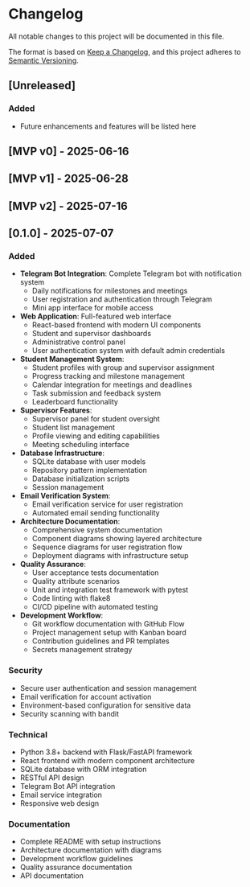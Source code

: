 # Changelog

All notable changes to this project will be documented in this file.

The format is based on [Keep a Changelog](https://keepachangelog.com/en/1.1.0/),
and this project adheres to [Semantic Versioning](https://semver.org/spec/v2.0.0.html).

## [Unreleased]

### Added
- Future enhancements and features will be listed here

## [MVP v0] - 2025-06-16


## [MVP v1] - 2025-06-28

## [MVP v2] - 2025-07-16


## [0.1.0] - 2025-07-07

### Added
- **Telegram Bot Integration**: Complete Telegram bot with notification system
  - Daily notifications for milestones and meetings
  - User registration and authentication through Telegram
  - Mini app interface for mobile access
- **Web Application**: Full-featured web interface
  - React-based frontend with modern UI components
  - Student and supervisor dashboards
  - Administrative control panel
  - User authentication system with default admin credentials
- **Student Management System**:
  - Student profiles with group and supervisor assignment
  - Progress tracking and milestone management
  - Calendar integration for meetings and deadlines
  - Task submission and feedback system
  - Leaderboard functionality
- **Supervisor Features**:
  - Supervisor panel for student oversight
  - Student list management
  - Profile viewing and editing capabilities
  - Meeting scheduling interface
- **Database Infrastructure**:
  - SQLite database with user models
  - Repository pattern implementation
  - Database initialization scripts
  - Session management
- **Email Verification System**:
  - Email verification service for user registration
  - Automated email sending functionality
- **Architecture Documentation**:
  - Comprehensive system documentation
  - Component diagrams showing layered architecture
  - Sequence diagrams for user registration flow
  - Deployment diagrams with infrastructure setup
- **Quality Assurance**:
  - User acceptance tests documentation
  - Quality attribute scenarios
  - Unit and integration test framework with pytest
  - Code linting with flake8
  - CI/CD pipeline with automated testing
- **Development Workflow**:
  - Git workflow documentation with GitHub Flow
  - Project management setup with Kanban board
  - Contribution guidelines and PR templates
  - Secrets management strategy

### Security
- Secure user authentication and session management
- Email verification for account activation
- Environment-based configuration for sensitive data
- Security scanning with bandit

### Technical
- Python 3.8+ backend with Flask/FastAPI framework
- React frontend with modern component architecture
- SQLite database with ORM integration
- RESTful API design
- Telegram Bot API integration
- Email service integration
- Responsive web design

### Documentation
- Complete README with setup instructions
- Architecture documentation with diagrams
- Development workflow guidelines
- Quality assurance documentation
- API documentation 
